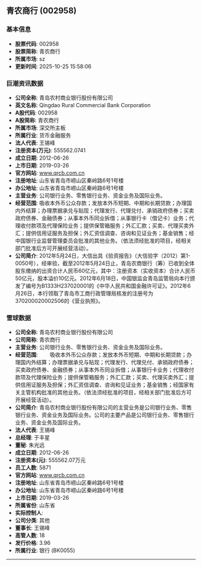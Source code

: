 ## 青农商行 (002958)

### 基本信息

- **股票代码**: 002958
- **股票简称**: 青农商行
- **所属市场**: sz
- **更新时间**: 2025-10-25 15:58:06

### 巨潮资讯数据

- **公司全称**: 青岛农村商业银行股份有限公司
- **英文名称**: Qingdao Rural Commercial Bank Corporation
- **A股代码**: 002958
- **A股简称**: 青农商行
- **所属市场**: 深交所主板
- **所属行业**: 货币金融服务
- **法人代表**: 王锡峰
- **注册资本(万元)**: 555562.0741
- **成立日期**: 2012-06-26
- **上市日期**: 2019-03-26
- **官方网站**: www.qrcb.com.cn
- **注册地址**: 山东省青岛市崂山区秦岭路6号1号楼
- **办公地址**: 山东省青岛市崂山区秦岭路6号1号楼
- **主营业务**: 公司银行业务、零售银行业务、资金业务及国际业务。
- **经营范围**: 吸收本外币公众存款；发放本外币短期、中期和长期贷款；办理国内外结算；办理票据承兑与贴现；代理发行、代理兑付、承销政府债券；买卖政府债券、金融债券；从事本外币同业拆借；从事银行卡（借记卡）业务；代理收付款项及代理保险业务；提供保管箱服务；外汇汇款；买卖、代理买卖外汇；提供信用证服务及担保；外汇资信调查、咨询和见证业务；基金销售；经中国银行业监督管理委员会批准的其他业务。（依法须经批准的项目，经相关部门批准后方可开展经营活动）。
- **公司简介**: 2012年5月24日，大信出具《验资报告》（大信验字（2012）第1-0050号），经审验，截至2012年5月24日止，青岛农商银行（筹）已收到全体股东缴纳的出资合计人民币60亿元，其中：注册资本（实收资本）合计人民币50亿元，股本溢价10亿元。2012年6月18日，中国银监会青岛监管局向本行颁发了编号为B1333H237020001的《中华人民共和国金融许可证》。2012年6月26日，本行领取了青岛市工商行政管理局核发的注册号为370200020002506的《营业执照》。

### 雪球数据

- **公司全称**: 青岛农村商业银行股份有限公司
- **公司简称**: 青农商行
- **主营业务**: 公司银行业务、零售银行业务、资金业务及国际业务。
- **经营范围**: 　　吸收本外币公众存款；发放本外币短期、中期和长期贷款；办理国内外结算；办理票据承兑与贴现；代理发行、代理兑付、承销政府债券；买卖政府债券、金融债券；从事本外币同业拆借；从事银行卡业务；代理收付款项及代理保险业务；提供保管箱服务；外汇汇款；买卖、代理买卖外汇；提供信用证服务及担保；外汇资信调查、咨询和见证业务；基金销售；经国家有关主管机构批准的其他业务。（依法须经批准的项目，经相关部门批准后方可开展经营活动）。
- **公司简介**: 青岛农村商业银行股份有限公司的主营业务是公司银行业务、零售银行业务、资金业务及国际业务。公司的主要产品是公司银行业务、零售银行业务、资金业务及国际业务。
- **法人代表**: 王锡峰
- **总经理**: 于丰星
- **董秘**: 朱光远
- **成立日期**: 2012-06-26
- **注册资本(元)**: 555562.07万元
- **员工人数**: 5871
- **官方网站**: www.qrcb.com.cn
- **注册地址**: 山东省青岛市崂山区秦岭路6号1号楼
- **办公地址**: 山东省青岛市崂山区秦岭路6号1号楼
- **上市日期**: 2019-03-26
- **所属省份**: 山东省
- **实际控制人**: 
- **公司分类**: 其他
- **董事长**: 王锡峰
- **高管人数**: 18
- **发行价格**: 3.96
- **所属行业**: 银行 (BK0055)

---